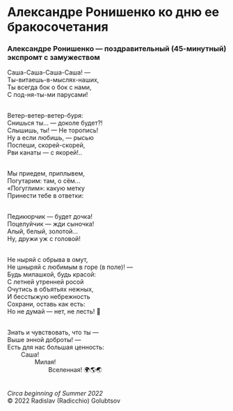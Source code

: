 # Александре Ронишенко ко дню ее бракосочетания

### Александре Ронишенко &mdash; поздравительный (45-минутный) экспромт с замужеством

Саша-Саша-Саша-Саша! &mdash;<br />
Ты-витаешь-в-мыслях-наших,<br />
Ты всегда бок о бок с нами,<br />
С под-ня-ты-ми парусами!

<br />Ветер-ветер-ветер-буря:<br />
Снишься ты... &mdash; доколе будет?!<br />
Слышишь, ты! &mdash; Не торопись!<br />
Ну а если любишь, &mdash; рысью<br />
Поспеши, скорей-скорей,<br />
Рви канаты &mdash; с якорей!..

<br />Мы приедем, приплывем,<br />
Погутарим: там, о сём...<br />
&laquo;Погуглим&raquo;: какую метку<br />
Принести тебе в ответки:

<br />Педикюрчик &mdash; будет дочка!<br />
Поцелуйчик &mdash; жди сыночка!<br />
Алый, белый, золотой...<br />
Ну, дружи уж с головой!

<br />Не ныряй с обрыва в омут,<br />
Не шныряй с любимым в горе (в поле)! &mdash;<br />
Будь милашкой, будь красой:<br />
С летней утренней росой<br />
Очутись в объятьях нежных,<br />
И бесстыжую небрежность<br />
Сохрани, оставь как есть:<br />
Но не думай &mdash; нет, не лесть! &#128081;

<br />Знать и чувствовать, что ты &mdash;<br />
Выше энной доброты! &mdash;<br />
Есть для нас большая ценность:<br />
&nbsp;&nbsp;&nbsp;&nbsp;&nbsp;&nbsp;&nbsp;&nbsp;Саша!<br />
&nbsp;&nbsp;&nbsp;&nbsp;&nbsp;&nbsp;&nbsp;&nbsp;&nbsp;&nbsp;&nbsp;&nbsp;&nbsp;&nbsp;&nbsp;&nbsp;Милая!<br />
&nbsp;&nbsp;&nbsp;&nbsp;&nbsp;&nbsp;&nbsp;&nbsp;&nbsp;&nbsp;&nbsp;&nbsp;&nbsp;&nbsp;&nbsp;&nbsp;&nbsp;&nbsp;&nbsp;&nbsp;&nbsp;&nbsp;&nbsp;&nbsp;Вселенная! &#127757;&#127758;&#127759;

<br />*Circa beginning of Summer 2022*<br />
&copy; 2022 Radislav (Radicchio) Golubtsov
